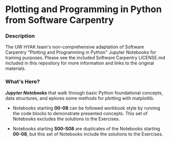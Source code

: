 # Plotting and Programming in Python from Software Carpentry

### Description

The UW HYAK team's non-comprehensive adaptation of Software Carpentry "Plotting and Programming in Python" Jupyter Notebooks for training purposes. Please see the included Software Carpentry LICENSE.md included in this repository for more information and links to the original materials. 

### What's Here? 

***Jupyter Notebooks*** that walk through basic Python foundational concepts, data structures, and eplores some methods for plotting with matplotlib. 
    
* Notebooks starting **00-08** can be followed workbook style by running the code blocks to demonstrate presented concepts. This set of Notebooks excludes the solutions to the Exercises. 

* Notebooks starting **S00-S08** are duplicates of the Notebooks starting **00-08**, but this set of Notebooks include the solutions to the Exercises. 






